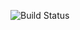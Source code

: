 ![Build Status](https://github.com/LyKos4/devops-capstone-project/actions/workflows/ci-build.yaml/badge.svg)
